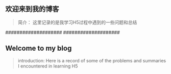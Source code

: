 ## 欢迎来到我的博客
>简介：
这里记录的是我学习H5过程中遇到的一些问题和总结

####################
####################

## Welcome to my blog
> introduction:
Here is a record of some of the problems and summaries I encountered in learning H5